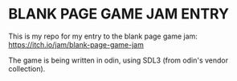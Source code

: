 # BLANK PAGE GAME JAM ENTRY

This is my repo for my entry to the blank page game jam: https://itch.io/jam/blank-page-game-jam

The game is being written in odin, using SDL3 (from odin's vendor collection).